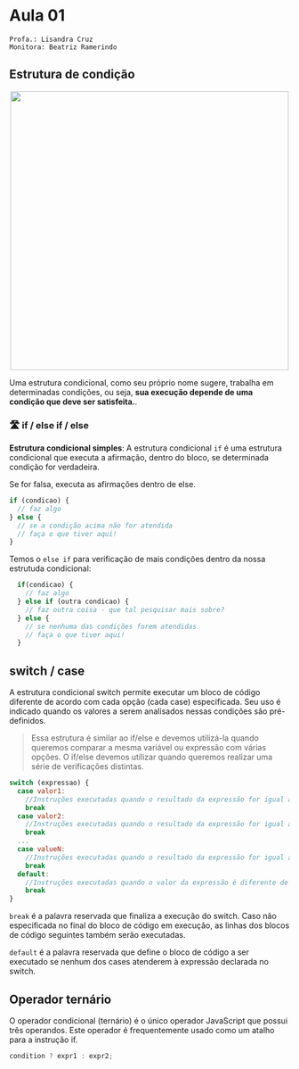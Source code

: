 # Aula 01

```
Profa.: Lisandra Cruz
Monitora: Beatriz Ramerindo
```

## Estrutura de condição

<p align="center">
  <img width="500" src="https://user-images.githubusercontent.com/7760933/218580978-63770ace-c9e5-4ed4-94d0-a24bc5e9f5e1.png">
</p>

Uma estrutura condicional, como seu próprio nome sugere, trabalha em determinadas condições, ou seja, <b>sua execução depende de uma condição que deve ser satisfeita.</b>.

### 🛣 if / else if / else

<b>Estrutura condicional simples</b>: A estrutura condicional `if` é uma estrutura condicional que executa a afirmação, dentro do bloco, se determinada condição for verdadeira.

Se for falsa, executa as afirmações dentro de else.

```javascript
if (condicao) {
  // faz algo
} else {
  // se a condição acima não for atendida
  // faça o que tiver aqui!
}
```

Temos o `else if` para verificação de mais condições dentro da nossa estrutuda condicional:

```javascript
  if(condicao) {
    // faz algo
  } else if (outra condicao) {
    // faz outra coisa - que tal pesquisar mais sobre?
  } else {
    // se nenhuma das condições forem atendidas
    // faça o que tiver aqui!
  }
```

## switch / case

A estrutura condicional switch permite executar um bloco de código diferente de acordo com cada opção (cada case) especificada. Seu uso é indicado quando os valores a serem analisados nessas condições são pré-definidos.

> Essa estrutura é similar ao if/else e devemos utilizá-la quando queremos comparar a mesma variável ou expressão com várias opções. O if/else devemos utilizar quando queremos realizar uma série de verificações distintas.

```javascript
switch (expressao) {
  case valor1:
    //Instruções executadas quando o resultado da expressão for igual á valor1
    break
  case valor2:
    //Instruções executadas quando o resultado da expressão for igual á valor2
    break
  ...
  case valueN:
    //Instruções executadas quando o resultado da expressão for igual á valorN
    break
  default:
    //Instruções executadas quando o valor da expressão é diferente de todos os cases
    break
}

```

`break` é a palavra reservada que finaliza a execução do switch. Caso não especificada no final do bloco de código em execução, as linhas dos blocos de código seguintes também serão executadas.

`default` é a palavra reservada que define o bloco de código a ser executado se nenhum dos cases atenderem à expressão declarada no switch.

## Operador ternário

O operador condicional (ternário) é o único operador JavaScript que possui três operandos. Este operador é frequentemente usado como um atalho para a instrução if.

```javascript
condition ? expr1 : expr2;
```
